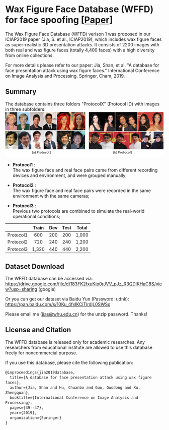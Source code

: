 # Wax Figure Face Database (WFFD) for face spoofing [<a href="https://arxiv.org/pdf/1906.11900.pdf?ref=https://githubhelp.com">Paper</a>]

The Wax Figure Face Database (WFFD) verison 1 was proposed in our ICIAP2019 paper (Jia, S. et al., ICIAP2019), which includes wax figure faces as super-realistic 3D presentation attacks. It consists of 2200 images with both real and wax figure faces (totally 4,400 faces) with a high diversity from online collections. 

For more details please refer to our paper:
Jia, Shan, et al. "A database for face presentation attack using wax figure faces." International Conference on Image Analysis and Processing. Springer, Cham, 2019.

## Summary 
The database contains three folders "ProtocolX" (Protocol ID) with images in three subfolders:
![fig1_compressed-1](WFFD.png)
* **Protocol1** :<br/> The wax figure face and real face pairs came from different recording devices and environment, and were grouped manually;
  
* **Protocol2** :<br/> The wax figure face and real face pairs were recorded in the same environment with the same cameras;
    
* **Protocol3** :<br/> Previous two protocols are combined to simulate the real-world operational conditions;

|        | Train   |   Dev   |  Test   |  Total  | 
| :-------: | :-----: | :-----: | :-----: | :-----: |
|   Protocol1   | 600     | 200     | 200     | 1,000   | 
|   Protocol2   | 720     | 240     | 240     | 1,200   | 
|   Protocol3   | 1,320   | 440     | 440     | 2,200   | 

## Dataset Download

The WFFD database can be accessed via:
https://drive.google.com/file/d/183FK2fxuKip0rJVV_pJz_R3QDlKHaC8S/view?usp=sharing (google)

Or you can get our dataset via Baidu Yun (Password: udnk): 
https://pan.baidu.com/s/10Ku_4fxlKCiTlrdjL0SWSg

Please email me (jias@whu.edu.cn) for the unzip password. Thanks! 

## License and Citation
The WFFD database is released only for academic researches. Any researchers from educational institute are allowed to use this database freely for noncommercial purpose.

If you use this database, please cite the following publication:
```
@inproceedings{jia2019database,
  title={A database for face presentation attack using wax figure faces},
  author={Jia, Shan and Hu, Chuanbo and Guo, Guodong and Xu, Zhengquan},
  booktitle={International Conference on Image Analysis and Processing},
  pages={39--47},
  year={2019},
  organization={Springer}
}

